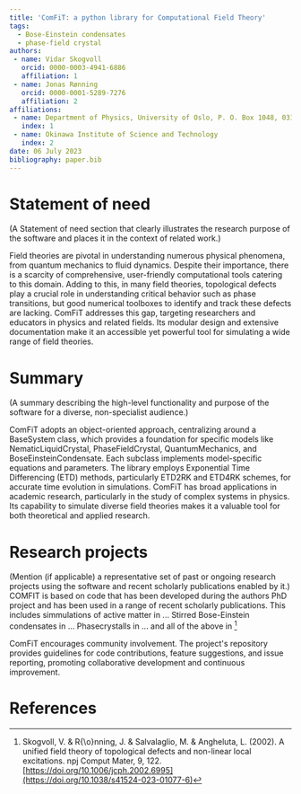 ```yaml
---
title: 'ComFiT: a python library for Computational Field Theory'
tags:
  - Bose-Einstein condensates
  - phase-field crystal
authors:
 - name: Vidar Skogvoll
   orcid: 0000-0003-4941-6886
   affiliation: 1
 - name: Jonas Rønning
   orcid: 0000-0001-5289-7276
   affiliation: 2
affiliations:
 - name: Department of Physics, University of Oslo, P. O. Box 1048, 0316 Oslo, Norway.
   index: 1
 - name: Okinawa Institute of Science and Technology
   index: 2 
date: 06 July 2023
bibliography: paper.bib
---
```


# Statement of need
(A Statement of need section that clearly illustrates the research purpose of the software and places it in the context of related work.)

Field theories are pivotal in understanding numerous physical phenomena, from quantum mechanics to fluid dynamics. 
Despite their importance, there is a scarcity of comprehensive, user-friendly computational tools catering to this domain. 
Adding to this, in many field theories, topological defects play a crucial role in understanding critical behavior such as phase transitions, but good numerical toolboxes to identify and track these defects are lacking. 
ComFiT addresses this gap, targeting researchers and educators in physics and related fields. 
Its modular design and extensive documentation make it an accessible yet powerful tool for simulating a wide range of field theories.

# Summary
(A summary describing the high-level functionality and purpose of the software for a diverse, non-specialist audience.)


ComFiT adopts an object-oriented approach, centralizing around a BaseSystem class, which provides a foundation for specific models like NematicLiquidCrystal, PhaseFieldCrystal, QuantumMechanics, and BoseEinsteinCondensate. 
Each subclass implements model-specific equations and parameters. 
The library employs Exponential Time Differencing (ETD) methods, particularly ETD2RK and ETD4RK schemes, for accurate time evolution in simulations.
ComFiT has broad applications in academic research, particularly in the study of complex systems in physics. Its capability to simulate diverse field theories makes it a valuable tool for both theoretical and applied research.


# Research projects 
(Mention (if applicable) a representative set of past or ongoing research projects using the software and recent scholarly publications enabled by it.)
COMFIT is based on code that has been developed during the authors PhD project and has been used in a range of recent scholarly publications. 
This includes simmulations of active matter in ...
Stirred Bose-Einstein condensates in ...
Phasecrystalls in ...
and all of the above in [^skogvoll2023Topological]

ComFiT encourages community involvement. 
The project's repository provides guidelines for code contributions, feature suggestions, and issue reporting, promoting collaborative development and continuous improvement.

# References
[^skogvoll2023Topological]: Skogvoll, V. & R{\o}nning, J. & Salvalaglio, M. & Angheluta, L. (2002). A unified field theory of topological defects and non-linear local excitations. npj Comput Mater, 9, 122. [https://doi.org/10.1006/jcph.2002.6995](https://doi.org/10.1038/s41524-023-01077-6)
